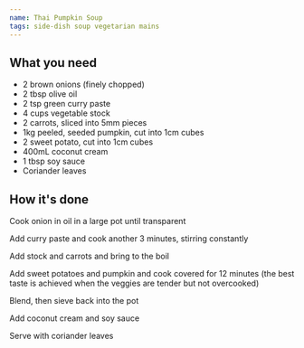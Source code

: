 ```yaml
---
name: Thai Pumpkin Soup
tags: side-dish soup vegetarian mains
---
```


## What you need

* 2 brown onions (finely chopped)
* 2 tbsp olive oil
* 2 tsp green curry paste
* 4 cups vegetable stock
* 2 carrots, sliced into 5mm pieces
* 1kg peeled, seeded pumpkin, cut into 1cm cubes
* 2 sweet potato, cut into 1cm cubes
* 400mL coconut cream
* 1 tbsp soy sauce
* Coriander leaves

<!-- break -->

## How it's done

Cook onion in oil in a large pot until transparent

Add curry paste and cook another 3 minutes, stirring constantly

Add stock and carrots and bring to the boil

Add sweet potatoes and pumpkin and cook covered for 12 minutes (the best taste is achieved when the veggies are tender but not overcooked)

Blend, then sieve back into the pot

Add coconut cream and soy sauce

Serve with coriander leaves
